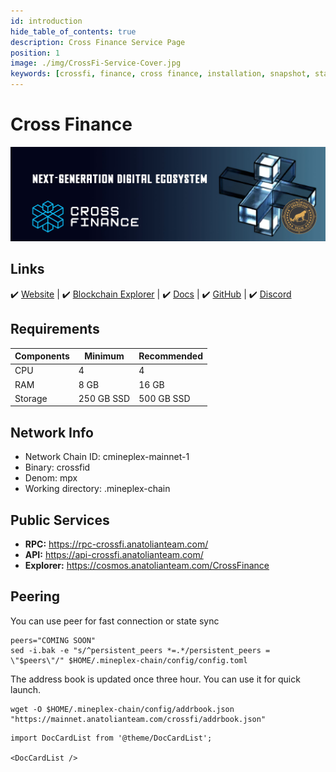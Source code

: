 ```yaml
---
id: introduction
hide_table_of_contents: true
description: Cross Finance Service Page
position: 1
image: ./img/CrossFi-Service-Cover.jpg
keywords: [crossfi, finance, cross finance, installation, snapshot, statesync, update]
---
```

# Cross Finance 

![Chain4Energy](./img/CrossFi-Service.jpg)

## Links
 ✔️ [Website](https://crossfi.org/) |
 ✔️ [Blockchain Explorer](https://test.xfiscan.com/validators) |
 ✔️ [Docs](https://docs.crossfi.org) |
 ✔️ [GitHub](https://github.com/crossfichain) |
 ✔️ [Discord](https://discord.gg/crossfi)

## Requirements

| Components | Minimum | **Recommended** |
| ------------ | ------------ | ------------ |
| CPU |	4 | 4 |
| RAM	| 8 GB | 16 GB |
| Storage	| 250 GB SSD | 500 GB SSD |

## Network Info 
* Network Chain ID: cmineplex-mainnet-1
* Binary: crossfid
* Denom: mpx
* Working directory: .mineplex-chain

## Public Services
* **RPC:** https://rpc-crossfi.anatolianteam.com/ 
* **API:** https://api-crossfi.anatolianteam.com/
* **Explorer:** https://cosmos.anatolianteam.com/CrossFinance

## Peering
You can use peer for fast connection or state sync 
```shell
peers="COMING SOON"
sed -i.bak -e "s/^persistent_peers *=.*/persistent_peers = \"$peers\"/" $HOME/.mineplex-chain/config/config.toml
```
The address book is updated once three hour. You can use it for quick launch.
```shell
wget -O $HOME/.mineplex-chain/config/addrbook.json "https://mainnet.anatolianteam.com/crossfi/addrbook.json"
```

```mdx-code-block
import DocCardList from '@theme/DocCardList';

<DocCardList />
```
